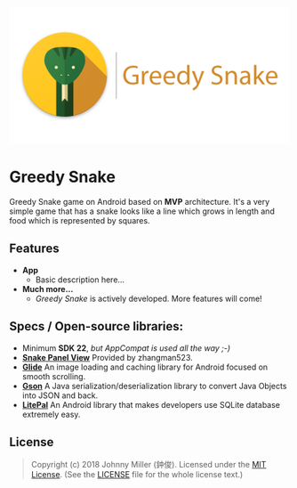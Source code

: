 ![Logo](https://raw.githubusercontent.com/johnnymillergh/MaterialLibrary/master/Greedy%20Snake%20App%20Assets/Greed%20Snake%20Feature%20Graphic.png)

# Greedy Snake

Greedy Snake game on Android based on **MVP** architecture. It's a very simple game that has a snake looks like a line which grows in length and food which is represented by squares.

## Features
- **App**
  - Basic description here...
- **Much more...**
  - *Greedy Snake* is actively developed. More features will come!

## Specs / Open-source libraries:

- Minimum **SDK 22**, _but AppCompat is used all the way ;-)_
- [**Snake Panel View**](https://github.com/zhangman523/AndroidGameSnake) Provided by zhangman523.
- [**Glide**](https://github.com/bumptech/glide) An image loading and caching library for Android focused on smooth scrolling.
- [**Gson**](https://github.com/google/gson) A Java serialization/deserialization library to convert Java Objects into JSON and back.
- [**LitePal**](https://github.com/LitePalFramework/LitePal) An Android library that makes developers use SQLite database extremely easy.

## License

> Copyright (c) 2018 Johnny Miller (鈡俊).
> Licensed under the [MIT License](https://opensource.org/licenses/MIT).
> (See the [LICENSE](https://github.com/johnnymillergh/GreedySnake/blob/master/LICENSE) file for the whole license text.)
